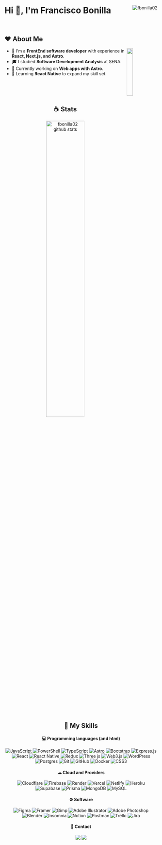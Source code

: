 <div align="center">
  <img align="right" src="https://komarev.com/ghpvc/?username=fbonilla02&label=Profile%20views&color=541029&style=flat" alt="fbonilla02" />
  
  <h1 align="left" >Hi 👋, I'm Francisco Bonilla</h1>
  
</div>

<br/>

## ❤ About Me
 <img align="right" src='https://github.com/user-attachments/assets/f7363b0b-75f4-45a0-9c3c-697ca8c2bd03' width='20%'>
 
- 🚀 I'm a **FrontEnd software developer** with experience in **React, Next.js, and Astro**.
- 🎓 I studied **Software Development Analysis** at SENA.
- 🔭 Currently working on **Web apps with Astro**.
- 🌱 Learning **React Native** to expand my skill set.




<br/>
<br/>

<br/>

<h2 align="center">☕ Stats</h2>

<p  align="center">
  <!-- 
  <img height="50%" width="auto" src="https://github-readme-stats.vercel.app/api?username=fbonilla02&theme=radical&hide_border=false&include_all_commits=false&count_private=true" alt="fbonilla stats2"> 
-->
  
  <img height="50%" width="auto" src="https://github-readme-stats.vercel.app/api/top-langs/?username=fbonilla02&theme=radical&hide_border=true&include_all_commits=false&count_private=true&layout=compact" alt="fbonilla02 github stats">
 
</p>

<h2 align="center">🌱 My Skills</h2>

<h4 align="center">💻 Programming languages (and html)</h4>
<div align="center"> 
  
 ![JavaScript](https://img.shields.io/badge/javascript-%23323330.svg?style=plastic&logo=javascript&logoColor=%23F7DF1E) ![PowerShell](https://img.shields.io/badge/PowerShell-%235391FE.svg?style=plastic&logo=powershell&logoColor=white) ![TypeScript](https://img.shields.io/badge/typescript-%23007ACC.svg?style=plastic&logo=typescript&logoColor=white) ![Astro](https://img.shields.io/badge/astro-%232C2052.svg?style=plastic&logo=astro&logoColor=white) ![Bootstrap](https://img.shields.io/badge/bootstrap-%238511FA.svg?style=plastic&logo=bootstrap&logoColor=white)  ![Express.js](https://img.shields.io/badge/express.js-%23404d59.svg?style=plastic&logo=express&logoColor=%2361DAFB)  ![React](https://img.shields.io/badge/react-%2320232a.svg?style=plastic&logo=react&logoColor=%2361DAFB) ![React Native](https://img.shields.io/badge/react_native-%2320232a.svg?style=plastic&logo=react&logoColor=%2361DAFB) ![Redux](https://img.shields.io/badge/redux-%23593d88.svg?style=plastic&logo=redux&logoColor=white) ![Three js](https://img.shields.io/badge/threejs-black?style=plastic&logo=three.js&logoColor=white) ![Web3.js](https://img.shields.io/badge/web3.js-F16822?style=plastic&logo=web3.js&logoColor=white) ![WordPress](https://img.shields.io/badge/WordPress-%23117AC9.svg?style=plastic&logo=WordPress&logoColor=white) ![Postgres](https://img.shields.io/badge/postgres-%23316192.svg?style=plastic&logo=postgresql&logoColor=white) ![Git](https://img.shields.io/badge/git-%23F05033.svg?style=plastic&logo=git&logoColor=white) ![GitHub](https://img.shields.io/badge/github-%23121011.svg?style=plastic&logo=github&logoColor=white)  ![Docker](https://img.shields.io/badge/docker-%230db7ed.svg?style=plastic&logo=docker&logoColor=white) ![CSS3](https://img.shields.io/badge/css3-%231572B6.svg?style=plastic&logo=css3&logoColor=white)

</div>

<h4 align="center">☁ Cloud and Providers</h4>

<div align="center"> 
  
![Cloudflare](https://img.shields.io/badge/Cloudflare-F38020?style=plastic&logo=Cloudflare&logoColor=white) ![Firebase](https://img.shields.io/badge/firebase-%23039BE5.svg?style=plastic&logo=firebase) ![Render](https://img.shields.io/badge/Render-%46E3B7.svg?style=plastic&logo=render&logoColor=white) ![Vercel](https://img.shields.io/badge/vercel-%23000000.svg?style=plastic&logo=vercel&logoColor=white) ![Netlify](https://img.shields.io/badge/netlify-%23000000.svg?style=plastic&logo=netlify&logoColor=#00C7B7) ![Heroku](https://img.shields.io/badge/heroku-%23430098.svg?style=plastic&logo=heroku&logoColor=white) ![Supabase](https://img.shields.io/badge/Supabase-3ECF8E?style=plastic&logo=supabase&logoColor=white) ![Prisma](https://img.shields.io/badge/Prisma-3982CE?style=plastic&logo=Prisma&logoColor=white) ![MongoDB](https://img.shields.io/badge/MongoDB-%234ea94b.svg?style=plastic&logo=mongodb&logoColor=white) ![MySQL](https://img.shields.io/badge/mysql-4479A1.svg?style=plastic&logo=mysql&logoColor=white) 
</div>

<h4 align="center">⚙ Software</h4>
<div align="center"> 

 ![Figma](https://img.shields.io/badge/figma-%23F24E1E.svg?style=plastic&logo=figma&logoColor=white) ![Framer](https://img.shields.io/badge/Framer-black?style=plastic&logo=framer&logoColor=blue) ![Gimp](https://img.shields.io/badge/Gimp-657D8B?style=plastic&logo=gimp&logoColor=FFFFFF) ![Adobe Illustrator](https://img.shields.io/badge/adobe%20illustrator-%23FF9A00.svg?style=plastic&logo=adobe%20illustrator&logoColor=white) ![Adobe Photoshop](https://img.shields.io/badge/adobe%20photoshop-%2331A8FF.svg?style=plastic&logo=adobe%20photoshop&logoColor=white) ![Blender](https://img.shields.io/badge/blender-%23F5792A.svg?style=plastic&logo=blender&logoColor=white) ![Insomnia](https://img.shields.io/badge/Insomnia-black?style=plastic&logo=insomnia&logoColor=5849BE)
 ![Notion](https://img.shields.io/badge/Notion-%23000000.svg?style=plastic&logo=notion&logoColor=white) ![Postman](https://img.shields.io/badge/Postman-FF6C37?style=plastic&logo=postman&logoColor=white) ![Trello](https://img.shields.io/badge/Trello-%23026AA7.svg?style=plastic&logo=Trello&logoColor=white) ![Jira](https://img.shields.io/badge/jira-%230A0FFF.svg?style=plastic&logo=jira&logoColor=white)
</div>

<h4 align="center">📆 Contact</h4>
<div align="center">
 <a href="https://www.linkedin.com/in/fbonilla02/"><img src="https://img.shields.io/badge/LinkedIn-%230077B5.svg?logo=linkedin&logoColor=white)](https://linkedin.com/in/https://www.linkedin.com/in/fbonilla02/"></a>
  <a href="mailto:franciscobonillac@gmail.com"> <img src="https://img.shields.io/badge/-franciscobonillac@gmail.com-black?style=flat-square&logo=Gmail"></a>
</div>

